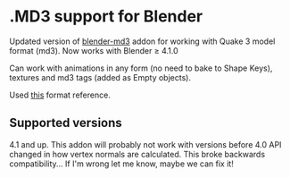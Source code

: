 # .MD3 support for Blender

Updated version of [blender-md3](https://github.com/neumond/blender-md3) addon for working with Quake 3 model format (md3).
Now works with Blender ≥ 4.1.0

Can work with animations in any form (no need to bake to Shape Keys), textures and md3 tags (added as Empty objects).

Used [this](http://www.icculus.org/homepages/phaethon/q3a/formats/md3format.html) format reference.

## Supported versions

4.1 and up. This addon will probably not work with versions before 4.0 
API changed in how vertex normals are calculated. This broke backwards compatibility...
If I'm wrong let me know, maybe we can fix it!
